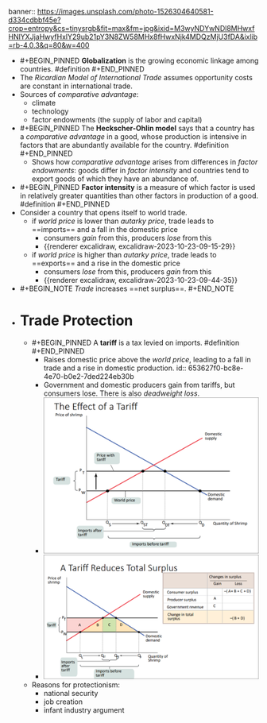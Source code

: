 banner:: https://images.unsplash.com/photo-1526304640581-d334cdbbf45e?crop=entropy&cs=tinysrgb&fit=max&fm=jpg&ixid=M3wyNDYwNDl8MHwxfHNlYXJjaHwyfHxlY29ub21pY3N8ZW58MHx8fHwxNjk4MDQzMjU3fDA&ixlib=rb-4.0.3&q=80&w=400

- #+BEGIN_PINNED
  **Globalization** is the growing economic linkage among countries. #definition 
  #+END_PINNED
- The *Ricardian Model of International Trade* assumes opportunity costs are constant in international trade.
- Sources of *comparative advantage*:
	- climate
	- technology
	- factor endowments (the supply of labor and capital)
- #+BEGIN_PINNED
  The **Heckscher-Ohlin model** says that a country has a *comparative advantage* in a good, whose production is intensive in factors that are abundantly available for the country. #definition 
  #+END_PINNED
	- Shows how *comparative advantage* arises from differences in *factor endowments*: goods differ in *factor intensity* and countries tend to export goods of which they have an abundance of.
- #+BEGIN_PINNED
  **Factor intensity** is a measure of which factor is used in relatively greater quantities than other factors in production of a good. #definition 
  #+END_PINNED
- Consider a country that opens itself to world trade.
	- if *world price* is lower than *autarky price*, trade leads to ==imports== and a fall in the domestic price
		- consumers *gain* from this, producers *lose* from this
		- {{renderer excalidraw, excalidraw-2023-10-23-09-15-29}}
	- if *world price* is higher than *autarky price*, trade leads to ==exports== and a rise in the domestic price
		- consumers *lose* from this, producers *gain* from this
		- {{renderer excalidraw, excalidraw-2023-10-23-09-44-35}}
- #+BEGIN_NOTE
  *Trade* increases ==net surplus==.
  #+END_NOTE
- # Trade Protection
	- #+BEGIN_PINNED
	  A **tariff** is a tax levied on imports. #definition 
	  #+END_PINNED
		- Raises domestic price above the *world price*, leading to a fall in trade and a rise in domestic production.
		  id:: 653627f0-bc8e-4e70-b0e2-7ded224eb30b
		- Government and domestic producers gain from tariffs, but consumers lose. There is also *deadweight loss*.
		- ![image.png](../assets/image_1698048204279_0.png)
		- ![image.png](../assets/image_1698048679220_0.png)
	- Reasons for protectionism:
		- national security
		- job creation
		- infant industry argument